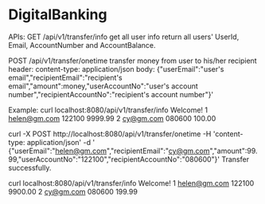 # DigitalBanking

APIs:
GET /api/v1/transfer/info
get all user info 
return all users' UserId, Email, AccountNumber and AccountBalance.

POST /api/v1/transfer/onetime
transfer money from user to his/her recipient
header: content-type: application/json
body: {"userEmail":"user's email","recipientEmail":"recipient's email","amount":money,"userAccountNo":"user's account number","recipientAccountNo":"recipient's account number"}'


Example:
curl localhost:8080/api/v1/transfer/info
 Welcome!
1 helen@gm.com 122100 9999.99
2 cy@gm.com 080600 100.00

curl -X POST   http://localhost:8080/api/v1/transfer/onetime   -H 'content-type: application/json'   -d ' {"userEmail":"helen@gm.com","recipientEmail":"cy@gm.com","amount":99.99,"userAccountNo":"122100","recipientAccountNo":"080600"}'
Transfer successfully.

curl localhost:8080/api/v1/transfer/info
 Welcome!
1 helen@gm.com 122100 9900.00
2 cy@gm.com 080600 199.99
